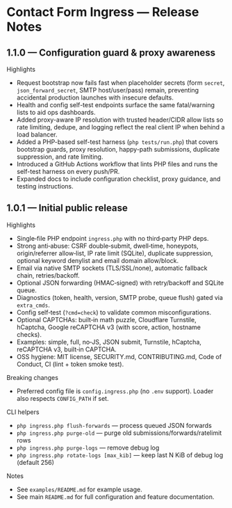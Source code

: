 # Contact Form Ingress — Release Notes

## 1.1.0 — Configuration guard & proxy awareness

Highlights
- Request bootstrap now fails fast when placeholder secrets (form `secret`, `json_forward_secret`, SMTP host/user/pass) remain, preventing accidental production launches with insecure defaults.
- Health and config self-test endpoints surface the same fatal/warning lists to aid ops dashboards.
- Added proxy-aware IP resolution with trusted header/CIDR allow lists so rate limiting, dedupe, and logging reflect the real client IP when behind a load balancer.
- Added a PHP-based self-test harness (`php tests/run.php`) that covers bootstrap guards, proxy resolution, happy-path submissions, duplicate suppression, and rate limiting.
- Introduced a GitHub Actions workflow that lints PHP files and runs the self-test harness on every push/PR.
- Expanded docs to include configuration checklist, proxy guidance, and testing instructions.

## 1.0.1 — Initial public release

Highlights
- Single‑file PHP endpoint `ingress.php` with no third‑party PHP deps.
- Strong anti‑abuse: CSRF double‑submit, dwell‑time, honeypots, origin/referrer allow‑list, IP rate limit (SQLite), duplicate suppression, optional keyword denylist and email domain allow/block.
- Email via native SMTP sockets (TLS/SSL/none), automatic fallback chain, retries/backoff.
- Optional JSON forwarding (HMAC‑signed) with retry/backoff and SQLite queue.
- Diagnostics (token, health, version, SMTP probe, queue flush) gated via `extra_cmds`.
- Config self‑test (`?cmd=check`) to validate common misconfigurations.
- Optional CAPTCHAs: built‑in math puzzle, Cloudflare Turnstile, hCaptcha, Google reCAPTCHA v3 (with score, action, hostname checks).
- Examples: simple, full, no‑JS, JSON submit, Turnstile, hCaptcha, reCAPTCHA v3, built‑in CAPTCHA.
- OSS hygiene: MIT license, SECURITY.md, CONTRIBUTING.md, Code of Conduct, CI (lint + token smoke test).

Breaking changes
- Preferred config file is `config.ingress.php` (no `.env` support). Loader also respects `CONFIG_PATH` if set.

CLI helpers
- `php ingress.php flush-forwards` — process queued JSON forwards
- `php ingress.php purge-old` — purge old submissions/forwards/ratelimit rows
- `php ingress.php purge-logs` — remove debug log
- `php ingress.php rotate-logs [max_kib]` — keep last N KiB of debug log (default 256)

Notes
- See `examples/README.md` for example usage.
- See main `README.md` for full configuration and feature documentation.
